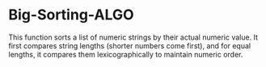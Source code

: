 # Big-Sorting-ALGO

This function sorts a list of numeric strings by their actual numeric value. It first compares string lengths (shorter numbers come first), and for equal lengths, it compares them lexicographically to maintain numeric order.

